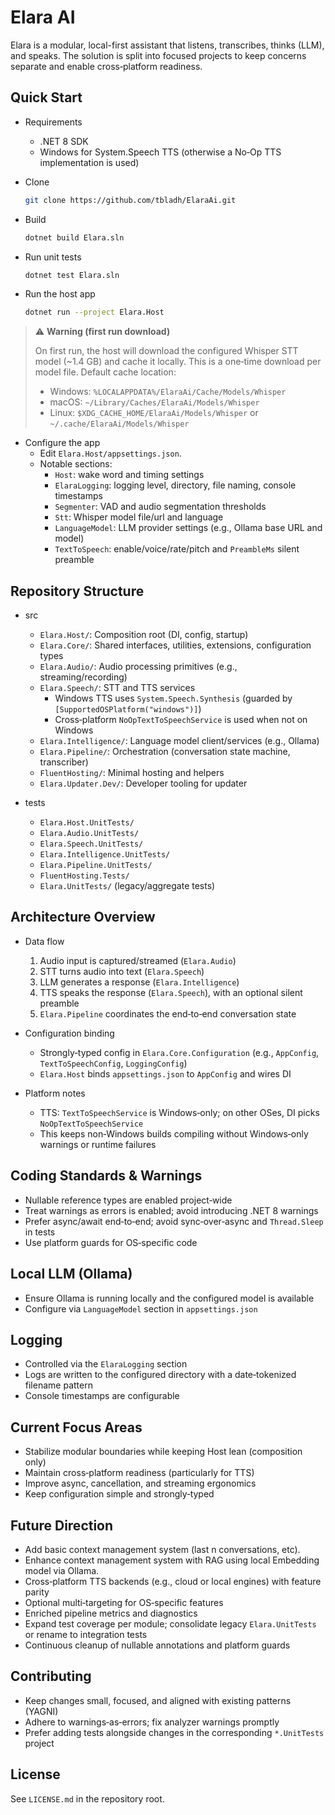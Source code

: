 # Elara AI

Elara is a modular, local-first assistant that listens, transcribes, thinks (LLM), and speaks. The solution is split into focused projects to keep concerns separate and enable cross‑platform readiness.

## Quick Start

- Requirements
  - .NET 8 SDK
  - Windows for System.Speech TTS (otherwise a No‑Op TTS implementation is used)

- Clone
  ```bash
  git clone https://github.com/tbladh/ElaraAi.git
  ```

- Build
  ```bash
  dotnet build Elara.sln
  ```

- Run unit tests
  ```bash
  dotnet test Elara.sln
  ```

- Run the host app
  ```bash
  dotnet run --project Elara.Host
  ```

> ⚠️ **Warning (first run download)**
>
> On first run, the host will download the configured Whisper STT model (~1.4 GB) and cache it locally. This is a one‑time download per model file.
> Default cache location:
> - Windows: `%LOCALAPPDATA%/ElaraAi/Cache/Models/Whisper`
> - macOS: `~/Library/Caches/ElaraAi/Models/Whisper`
> - Linux: `$XDG_CACHE_HOME/ElaraAi/Models/Whisper` or `~/.cache/ElaraAi/Models/Whisper`

- Configure the app
  - Edit `Elara.Host/appsettings.json`.
  - Notable sections:
    - `Host`: wake word and timing settings
    - `ElaraLogging`: logging level, directory, file naming, console timestamps
    - `Segmenter`: VAD and audio segmentation thresholds
    - `Stt`: Whisper model file/url and language
    - `LanguageModel`: LLM provider settings (e.g., Ollama base URL and model)
    - `TextToSpeech`: enable/voice/rate/pitch and `PreambleMs` silent preamble

## Repository Structure

- src
  - `Elara.Host/`: Composition root (DI, config, startup)
  - `Elara.Core/`: Shared interfaces, utilities, extensions, configuration types
  - `Elara.Audio/`: Audio processing primitives (e.g., streaming/recording)
  - `Elara.Speech/`: STT and TTS services
    - Windows TTS uses `System.Speech.Synthesis` (guarded by `[SupportedOSPlatform("windows")]`)
    - Cross‑platform `NoOpTextToSpeechService` is used when not on Windows
  - `Elara.Intelligence/`: Language model client/services (e.g., Ollama)
  - `Elara.Pipeline/`: Orchestration (conversation state machine, transcriber)
  - `FluentHosting/`: Minimal hosting and helpers
  - `Elara.Updater.Dev/`: Developer tooling for updater

- tests
  - `Elara.Host.UnitTests/`
  - `Elara.Audio.UnitTests/`
  - `Elara.Speech.UnitTests/`
  - `Elara.Intelligence.UnitTests/`
  - `Elara.Pipeline.UnitTests/`
  - `FluentHosting.Tests/`
  - `Elara.UnitTests/` (legacy/aggregate tests)

## Architecture Overview

- Data flow
  1. Audio input is captured/streamed (`Elara.Audio`)
  2. STT turns audio into text (`Elara.Speech`)
  3. LLM generates a response (`Elara.Intelligence`)
  4. TTS speaks the response (`Elara.Speech`), with an optional silent preamble
  5. `Elara.Pipeline` coordinates the end‑to‑end conversation state

- Configuration binding
  - Strongly‑typed config in `Elara.Core.Configuration` (e.g., `AppConfig`, `TextToSpeechConfig`, `LoggingConfig`)
  - `Elara.Host` binds `appsettings.json` to `AppConfig` and wires DI

- Platform notes
  - TTS: `TextToSpeechService` is Windows‑only; on other OSes, DI picks `NoOpTextToSpeechService`
  - This keeps non‑Windows builds compiling without Windows‑only warnings or runtime failures

## Coding Standards & Warnings

- Nullable reference types are enabled project‑wide
- Treat warnings as errors is enabled; avoid introducing .NET 8 warnings
- Prefer async/await end‑to‑end; avoid sync‑over‑async and `Thread.Sleep` in tests
- Use platform guards for OS‑specific code

## Local LLM (Ollama)

- Ensure Ollama is running locally and the configured model is available
- Configure via `LanguageModel` section in `appsettings.json`

## Logging

- Controlled via the `ElaraLogging` section
- Logs are written to the configured directory with a date‑tokenized filename pattern
- Console timestamps are configurable

## Current Focus Areas

- Stabilize modular boundaries while keeping Host lean (composition only)
- Maintain cross‑platform readiness (particularly for TTS)
- Improve async, cancellation, and streaming ergonomics
- Keep configuration simple and strongly‑typed

## Future Direction

- Add basic context management system (last n conversations, etc).
- Enhance context management system with RAG using local Embedding model via Ollama.
- Cross‑platform TTS backends (e.g., cloud or local engines) with feature parity
- Optional multi‑targeting for OS‑specific features
- Enriched pipeline metrics and diagnostics
- Expand test coverage per module; consolidate legacy `Elara.UnitTests` or rename to integration tests
- Continuous cleanup of nullable annotations and platform guards

## Contributing

- Keep changes small, focused, and aligned with existing patterns (YAGNI)
- Adhere to warnings‑as‑errors; fix analyzer warnings promptly
- Prefer adding tests alongside changes in the corresponding `*.UnitTests` project

## License

See `LICENSE.md` in the repository root.
